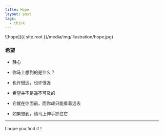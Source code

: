 ```yaml
---
title: Hope
layout: post
tags:
  - think
---
```



![hope]({{ site.root }}/media/img/illustration/hope.jpg)


### 希望

- 静心

- 你马上想到的是什么？

- 也许很远，也许很近

- 希望并不是遥不可及的

- 它就在你面前，而你却只能看着远去

- 如果想到，请马上伸手抓住它

---

I hope you find it！